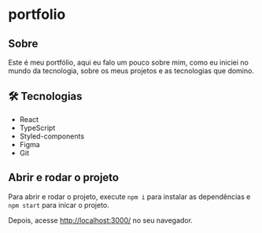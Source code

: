 # portfolio

## Sobre
Este é meu portfólio, aqui eu falo um pouco sobre mim, como eu iniciei no mundo da tecnologia, sobre os meus projetos e as tecnologias que domino.

## 🛠 Tecnologias
- React
- TypeScript
- Styled-components
- Figma
- Git

## Abrir e rodar o projeto

Para abrir e rodar o projeto, execute `npm i` para instalar as dependências e `npm start` para inicar o projeto.

Depois, acesse <a href="http://localhost:3000/">http://localhost:3000/</a> no seu navegador.